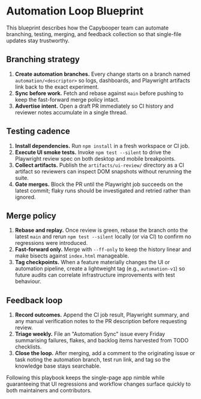 # Automation Loop Blueprint

This blueprint describes how the Capybooper team can automate branching, testing,
merging, and feedback collection so that single-file updates stay trustworthy.

## Branching strategy

1. **Create automation branches.** Every change starts on a branch named
   `automation/<descriptor>` so logs, dashboards, and Playwright artifacts link
   back to the exact experiment.
2. **Sync before work.** Fetch and rebase against `main` before pushing to keep
   the fast-forward merge policy intact.
3. **Advertise intent.** Open a draft PR immediately so CI history and reviewer
   notes accumulate in a single thread.

## Testing cadence

1. **Install dependencies.** Run `npm install` in a fresh workspace or CI job.
2. **Execute UI smoke tests.** Invoke `npm test --silent` to drive the
   Playwright review spec on both desktop and mobile breakpoints.
3. **Collect artifacts.** Publish the `artifacts/ui-review/` directory as a CI
   artifact so reviewers can inspect DOM snapshots without rerunning the suite.
4. **Gate merges.** Block the PR until the Playwright job succeeds on the latest
   commit; flaky runs should be investigated and retried rather than ignored.

## Merge policy

1. **Rebase and replay.** Once review is green, rebase the branch onto the
   latest `main` and rerun `npm test --silent` locally (or via CI) to confirm no
   regressions were introduced.
2. **Fast-forward only.** Merge with `--ff-only` to keep the history linear and
   make bisects against `index.html` manageable.
3. **Tag checkpoints.** When a feature materially changes the UI or automation
   pipeline, create a lightweight tag (e.g., `automation-v1`) so future audits
   can correlate infrastructure improvements with test behaviour.

## Feedback loop

1. **Record outcomes.** Append the CI job result, Playwright summary, and any
   manual verification notes to the PR description before requesting review.
2. **Triage weekly.** File an "Automation Sync" issue every Friday summarising
   failures, flakes, and backlog items harvested from TODO checklists.
3. **Close the loop.** After merging, add a comment to the originating issue or
   task noting the automation branch, test run link, and tag so the knowledge
   base stays searchable.

Following this playbook keeps the single-page app nimble while guaranteeing that
UI regressions and workflow changes surface quickly to both maintainers and
contributors.
